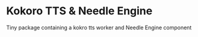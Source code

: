 # Kokoro TTS & Needle Engine

Tiny package containing a kokro tts worker and Needle Engine component
